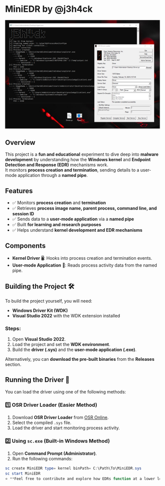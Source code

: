 # MiniEDR by @j3h4ck

![Project Logo](./MiniEDR.PNG)

## Overview

This project is a **fun and educational** experiment to dive deep into **malware development** by understanding how the **Windows kernel** and **Endpoint Detection and Response (EDR)** mechanisms work.  
It monitors **process creation and termination**, sending details to a user-mode application through a **named pipe**.

## Features

- ✅ Monitors **process creation** and **termination**
- ✅ Retrieves **process image name, parent process, command line, and session ID**
- ✅ Sends data to a **user-mode application** via a **named pipe**
- ✅ Built **for learning and research purposes**
- ✅ Helps understand **kernel development and EDR mechanisms**

## Components

- **Kernel Driver** 🖥️: Hooks into process creation and termination events.
- **User-mode Application** 📡: Reads process activity data from the named pipe.

## Building the Project 🛠️

To build the project yourself, you will need:

- **Windows Driver Kit (WDK)**
- **Visual Studio 2022** with the WDK extension installed

### Steps:

1. Open **Visual Studio 2022**.
2. Load the project and set the **WDK environment**.
3. Build the **driver (.sys)** and the **user-mode application (.exe)**.

Alternatively, you can **download the pre-built binaries** from the **Releases** section.

## Running the Driver 🚀

You can load the driver using one of the following methods:

### 1️⃣ OSR Driver Loader (Easier Method)
1. Download **OSR Driver Loader** from [OSR Online](https://www.osronline.com/).
2. Select the compiled `.sys` file.
3. Load the driver and start monitoring process activity.

### 2️⃣ Using `sc.exe` (Built-in Windows Method)
1. Open **Command Prompt (Administrator)**.
2. Run the following commands:

```powershell
sc create MiniEDR type= kernel binPath= C:\Path\To\MiniEDR.sys
sc start MiniEDR
⭐ **Feel free to contribute and explore how EDRs function at a lower level!** ⭐
